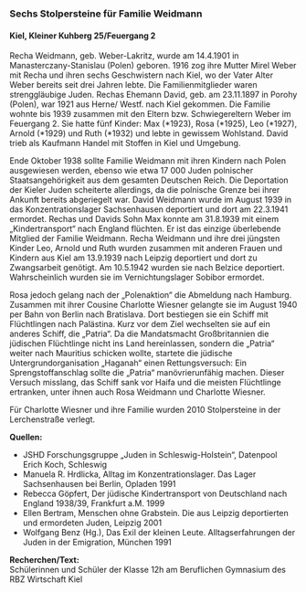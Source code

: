 ### Sechs Stolpersteine für Familie Weidmann
#### Kiel, Kleiner Kuhberg 25/Feuergang 2

Recha Weidmann, geb. Weber-Lakritz, wurde am 14.4.1901 in Manasterczany-Stanislau (Polen) geboren. 1916 zog ihre Mutter Mirel Weber mit Recha und ihren sechs Geschwistern nach Kiel, wo der Vater Alter Weber bereits seit drei Jahren lebte. Die Familienmitglieder waren strenggläubige Juden. Rechas Ehemann David, geb. am 23.11.1897 in Porohy (Polen), war 1921 aus Herne/ Westf. nach Kiel gekommen. Die Familie wohnte bis 1939 zusammen mit den Eltern bzw. Schwiegereltern Weber
im Feuergang 2. Sie hatte fünf Kinder: Max (*1923), Rosa (*1925), Leo (*1927), Arnold (*1929) und Ruth (*1932) und lebte in gewissem Wohlstand. David trieb als Kaufmann Handel mit Stoffen in Kiel und Umgebung.

Ende Oktober 1938 sollte Familie Weidmann mit ihren Kindern nach Polen ausgewiesen werden, ebenso wie etwa 17 000 Juden polnischer Staatsangehörigkeit aus dem gesamten Deutschen Reich. Die Deportation der Kieler Juden scheiterte allerdings, da die polnische Grenze bei ihrer Ankunft bereits abgeriegelt war. David Weidmann wurde im August 1939 in das Konzentrationslager Sachsenhausen deportiert und dort am 22.3.1941 ermordet. Rechas und Davids Sohn Max konnte am 31.8.1939 mit einem „Kindertransport“ nach England flüchten. Er ist
das einzige überlebende Mitglied der Familie Weidmann. Recha Weidmann und ihre drei jüngsten Kinder Leo, Arnold und Ruth wurden zusammen mit anderen Frauen und Kindern aus Kiel am 13.9.1939 nach Leipzig deportiert und dort zu Zwangsarbeit genötigt. Am 10.5.1942 wurden sie nach Belzice deportiert. Wahrscheinlich wurden sie im Vernichtungslager Sobibor ermordet.

Rosa jedoch gelang nach der „Polenaktion“ die Abmeldung nach Hamburg. Zusammen mit ihrer Cousine Charlotte Wiesner gelangte sie im August 1940 per Bahn
von Berlin nach Bratislava. Dort bestiegen sie ein Schiff mit Flüchtlingen nach Palästina. Kurz vor dem Ziel wechselten sie auf ein anderes Schiff, die „Patria“. Da die Mandatsmacht Großbritannien die jüdischen Flüchtlinge nicht ins Land hereinlassen, sondern die „Patria“ weiter nach Mauritius schicken wollte, startete die jüdische Untergrundorganisation „Haganah“ einen Rettungsversuch: Ein Sprengstoffanschlag sollte die „Patria“ manövrierunfähig machen. Dieser Versuch misslang, das Schiff sank vor Haifa und die meisten Flüchtlinge ertranken, unter ihnen auch Rosa Weidmann und Charlotte Wiesner.

Für Charlotte Wiesner und ihre Familie wurden 2010 Stolpersteine in der Lerchenstraße verlegt.

**Quellen:**
- JSHD Forschungsgruppe „Juden in Schleswig-Holstein“, Datenpool Erich Koch, Schleswig
- Manuela R. Hrdlicka, Alltag im Konzentrationslager. Das Lager Sachsenhausen bei Berlin, Opladen 1991
- Rebecca Göpfert, Der jüdische Kindertransport von Deutschland nach England 1938/39, Frankfurt a.M. 1999
- Ellen Bertram, Menschen ohne Grabstein. Die aus Leipzig deportierten und ermordeten Juden, Leipzig 2001
- Wolfgang Benz (Hg.), Das Exil der kleinen Leute. Alltagserfahrungen der Juden in der Emigration, München 1991

**Recherchen/Text:**  
Schülerinnen und Schüler der Klasse 12h am Beruflichen Gymnasium des RBZ Wirtschaft Kiel